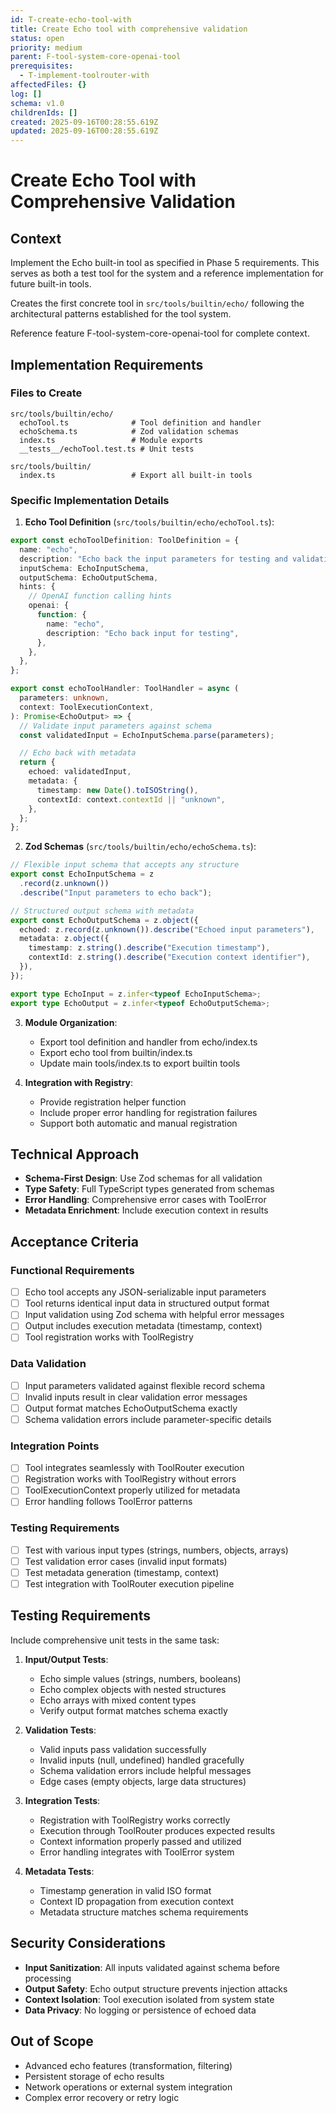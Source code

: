 ```yaml
---
id: T-create-echo-tool-with
title: Create Echo tool with comprehensive validation
status: open
priority: medium
parent: F-tool-system-core-openai-tool
prerequisites:
  - T-implement-toolrouter-with
affectedFiles: {}
log: []
schema: v1.0
childrenIds: []
created: 2025-09-16T00:28:55.619Z
updated: 2025-09-16T00:28:55.619Z
---
```


# Create Echo Tool with Comprehensive Validation

## Context

Implement the Echo built-in tool as specified in Phase 5 requirements. This serves as both a test tool for the system and a reference implementation for future built-in tools.

Creates the first concrete tool in `src/tools/builtin/echo/` following the architectural patterns established for the tool system.

Reference feature F-tool-system-core-openai-tool for complete context.

## Implementation Requirements

### Files to Create

```
src/tools/builtin/echo/
  echoTool.ts              # Tool definition and handler
  echoSchema.ts            # Zod validation schemas
  index.ts                 # Module exports
  __tests__/echoTool.test.ts # Unit tests

src/tools/builtin/
  index.ts                 # Export all built-in tools
```

### Specific Implementation Details

1. **Echo Tool Definition** (`src/tools/builtin/echo/echoTool.ts`):

```typescript
export const echoToolDefinition: ToolDefinition = {
  name: "echo",
  description: "Echo back the input parameters for testing and validation",
  inputSchema: EchoInputSchema,
  outputSchema: EchoOutputSchema,
  hints: {
    // OpenAI function calling hints
    openai: {
      function: {
        name: "echo",
        description: "Echo back input for testing",
      },
    },
  },
};

export const echoToolHandler: ToolHandler = async (
  parameters: unknown,
  context: ToolExecutionContext,
): Promise<EchoOutput> => {
  // Validate input parameters against schema
  const validatedInput = EchoInputSchema.parse(parameters);

  // Echo back with metadata
  return {
    echoed: validatedInput,
    metadata: {
      timestamp: new Date().toISOString(),
      contextId: context.contextId || "unknown",
    },
  };
};
```

2. **Zod Schemas** (`src/tools/builtin/echo/echoSchema.ts`):

```typescript
// Flexible input schema that accepts any structure
export const EchoInputSchema = z
  .record(z.unknown())
  .describe("Input parameters to echo back");

// Structured output schema with metadata
export const EchoOutputSchema = z.object({
  echoed: z.record(z.unknown()).describe("Echoed input parameters"),
  metadata: z.object({
    timestamp: z.string().describe("Execution timestamp"),
    contextId: z.string().describe("Execution context identifier"),
  }),
});

export type EchoInput = z.infer<typeof EchoInputSchema>;
export type EchoOutput = z.infer<typeof EchoOutputSchema>;
```

3. **Module Organization**:
   - Export tool definition and handler from echo/index.ts
   - Export echo tool from builtin/index.ts
   - Update main tools/index.ts to export builtin tools

4. **Integration with Registry**:
   - Provide registration helper function
   - Include proper error handling for registration failures
   - Support both automatic and manual registration

## Technical Approach

- **Schema-First Design**: Use Zod schemas for all validation
- **Type Safety**: Full TypeScript types generated from schemas
- **Error Handling**: Comprehensive error cases with ToolError
- **Metadata Enrichment**: Include execution context in results

## Acceptance Criteria

### Functional Requirements

- [ ] Echo tool accepts any JSON-serializable input parameters
- [ ] Tool returns identical input data in structured output format
- [ ] Input validation using Zod schema with helpful error messages
- [ ] Output includes execution metadata (timestamp, context)
- [ ] Tool registration works with ToolRegistry

### Data Validation

- [ ] Input parameters validated against flexible record schema
- [ ] Invalid inputs result in clear validation error messages
- [ ] Output format matches EchoOutputSchema exactly
- [ ] Schema validation errors include parameter-specific details

### Integration Points

- [ ] Tool integrates seamlessly with ToolRouter execution
- [ ] Registration works with ToolRegistry without errors
- [ ] ToolExecutionContext properly utilized for metadata
- [ ] Error handling follows ToolError patterns

### Testing Requirements

- [ ] Test with various input types (strings, numbers, objects, arrays)
- [ ] Test validation error cases (invalid input formats)
- [ ] Test metadata generation (timestamp, context)
- [ ] Test integration with ToolRouter execution pipeline

## Testing Requirements

Include comprehensive unit tests in the same task:

1. **Input/Output Tests**:
   - Echo simple values (strings, numbers, booleans)
   - Echo complex objects with nested structures
   - Echo arrays with mixed content types
   - Verify output format matches schema exactly

2. **Validation Tests**:
   - Valid inputs pass validation successfully
   - Invalid inputs (null, undefined) handled gracefully
   - Schema validation errors include helpful messages
   - Edge cases (empty objects, large data structures)

3. **Integration Tests**:
   - Registration with ToolRegistry works correctly
   - Execution through ToolRouter produces expected results
   - Context information properly passed and utilized
   - Error handling integrates with ToolError system

4. **Metadata Tests**:
   - Timestamp generation in valid ISO format
   - Context ID propagation from execution context
   - Metadata structure matches schema requirements

## Security Considerations

- **Input Sanitization**: All inputs validated against schema before processing
- **Output Safety**: Echo output structure prevents injection attacks
- **Context Isolation**: Tool execution isolated from system state
- **Data Privacy**: No logging or persistence of echoed data

## Out of Scope

- Advanced echo features (transformation, filtering)
- Persistent storage of echo results
- Network operations or external system integration
- Complex error recovery or retry logic
